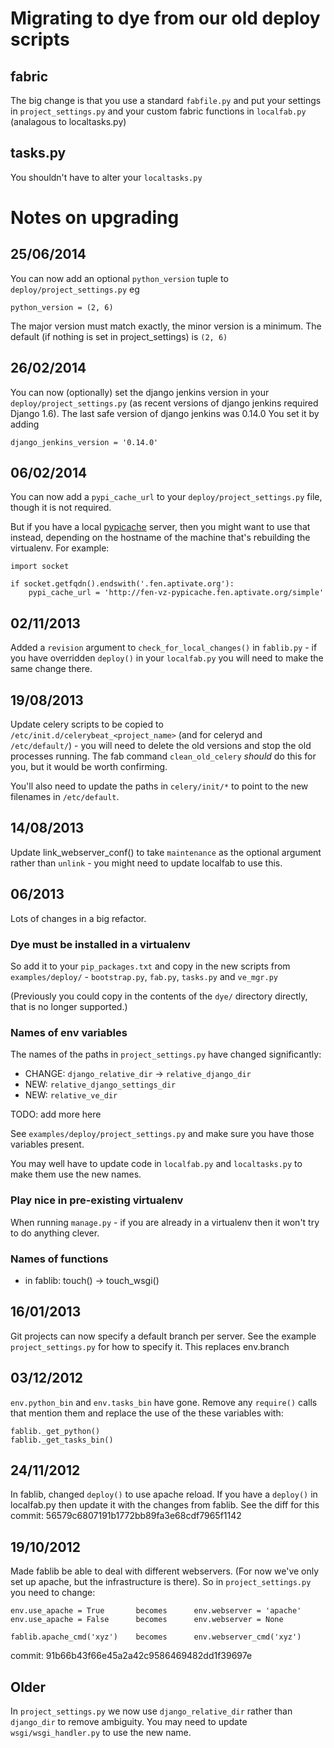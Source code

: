 # Migrating to dye from our old deploy scripts

## fabric

The big change is that you use a standard `fabfile.py` and put your settings in
`project_settings.py` and your custom fabric functions in `localfab.py` (analagous
to localtasks.py)

## tasks.py

You shouldn't have to alter your `localtasks.py`

# Notes on upgrading

## 25/06/2014

You can now add an optional `python_version` tuple to `deploy/project_settings.py` eg

    python_version = (2, 6)

The major version must match exactly, the minor version is a minimum.  The default (if
nothing is set in project_settings) is `(2, 6)`

## 26/02/2014

You can now (optionally) set the django jenkins version in your `deploy/project_settings.py`
(as recent versions of django jenkins required Django 1.6).  The last safe version
of django jenkins was 0.14.0  You set it by adding

    django_jenkins_version = '0.14.0'

## 06/02/2014

You can now add a `pypi_cache_url` to your `deploy/project_settings.py` file,
though it is not required.

But if you have a local [pypicache](http://pypicache.readthedocs.org/en/latest/)
server, then you might want to use that instead, depending on the hostname
of the machine that's rebuilding the virtualenv. For example:

    import socket

    if socket.getfqdn().endswith('.fen.aptivate.org'):
        pypi_cache_url = 'http://fen-vz-pypicache.fen.aptivate.org/simple'

## 02/11/2013

Added a `revision` argument to `check_for_local_changes()` in `fablib.py` - if
you have overridden `deploy()` in your `localfab.py` you will need to make the
same change there.

## 19/08/2013

Update celery scripts to be copied to `/etc/init.d/celerybeat_<project_name>`
(and for celeryd and `/etc/default/`) - you will need to delete the old
versions and stop the old processes running.  The fab command
`clean_old_celery` *should* do this for you, but it would be worth confirming.

You'll also need to update the paths in `celery/init/*` to point to the new
filenames in `/etc/default`.

## 14/08/2013

Update link_webserver_conf() to take `maintenance` as the optional argument
rather than `unlink` - you might need to update localfab to use this.

## 06/2013

Lots of changes in a big refactor.

### Dye must be installed in a virtualenv

So add it to your `pip_packages.txt` and copy in the new scripts from
`examples/deploy/` - `bootstrap.py`, `fab.py`, `tasks.py` and `ve_mgr.py`

(Previously you could copy in the contents of the `dye/` directory directly,
that is no longer supported.)

### Names of env variables

The names of the paths in `project_settings.py` have changed significantly:

* CHANGE: `django_relative_dir` -> `relative_django_dir`
* NEW: `relative_django_settings_dir`
* NEW: `relative_ve_dir`

TODO: add more here

See `examples/deploy/project_settings.py` and make sure you have those variables
present.

You may well have to update code in `localfab.py` and `localtasks.py` to make them
use the new names.

### Play nice in pre-existing virtualenv

When running `manage.py` - if you are already in a virtualenv then it won't try to
do anything clever.

### Names of functions

* in fablib: touch() -> touch_wsgi()

## 16/01/2013

Git projects can now specify a default branch per server. See the example
`project_settings.py` for how to specify it. This replaces env.branch

## 03/12/2012

`env.python_bin` and `env.tasks_bin` have gone. Remove any `require()` calls
that mention them and replace the use of the these variables with:

    fablib._get_python()
    fablib._get_tasks_bin()

## 24/11/2012

In fablib, changed `deploy()` to use apache reload. If you have a `deploy()` in
localfab.py then update it with the changes from fablib. See the diff for this
commit: 56579c6807191b1772bb89fa3e68cdf7965f1142

## 19/10/2012

Made fablib be able to deal with different webservers. (For now we've only set
up apache, but the infrastructure is there). So in `project_settings.py` you need
to change:

    env.use_apache = True       becomes      env.webserver = 'apache'
    env.use_apache = False      becomes      env.webserver = None

    fablib.apache_cmd('xyz')    becomes      env.webserver_cmd('xyz')

commit: 91b66b43f66e45a2a42c9586469482dd1f39697e

## Older

In `project_settings.py` we now use `django_relative_dir` rather than `django_dir`
to remove ambiguity. You may need to update `wsgi/wsgi_handler.py` to use the new
name.
